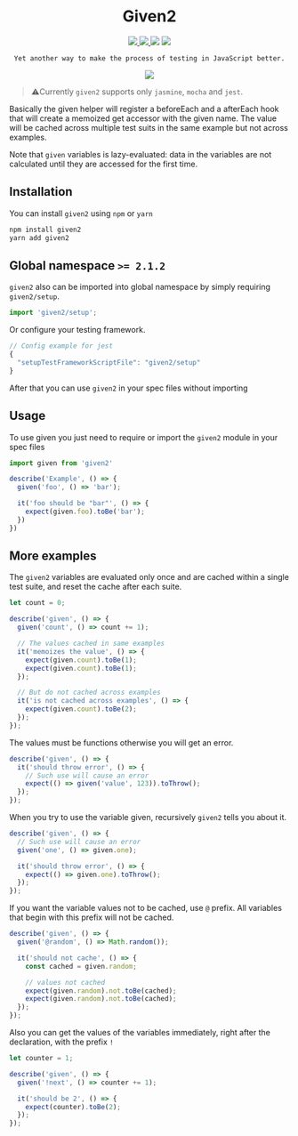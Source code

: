 <h1 align="center">Given2</h1>

<p align="center">
  <a href="https://www.npmjs.com/package/given2">
    <img src="https://img.shields.io/npm/v/given2.svg"/>
  </a>

  <a href="https://www.npmjs.com/package/given2">
    <img src="https://img.shields.io/npm/dm/given2.svg"/>
  </a>

  <img src="https://travis-ci.org/tatyshev/given2.svg?branch=v2"/>

  <a href="https://greenkeeper.io/">
    <img src="https://badges.greenkeeper.io/tatyshev/given2.svg"/>
  </a>
</p>

<p align="center">
  <code>Yet another way to make the process of testing in JavaScript better.</code>
</p>

<p align="center">
  <img src="https://raw.githubusercontent.com/tatyshev/given2/master/static/example.png"/>
</p>

> ⚠️Currently `given2` supports only `jasmine`, `mocha` and `jest`.

Basically the given helper will register a beforeEach and a afterEach hook that will create a memoized get accessor with the given name. The value will be cached across multiple test suits in the same example but not across examples.

Note that `given` variables is lazy-evaluated: data in the variables are not calculated until they are accessed for the first time.

## Installation

You can install `given2` using `npm` or `yarn`

```js
npm install given2
yarn add given2
```

## Global namespace `>= 2.1.2`

`given2` also can be imported into global namespace by simply requiring `given2/setup`.

```js
import 'given2/setup';
```

Or configure your testing framework.

```js
// Config example for jest
{
  "setupTestFrameworkScriptFile": "given2/setup"
}
```

Аfter that you can use `given2` in your spec files without importing

## Usage

To use given you just need to require or import the `given2` module in your spec files

```js
import given from 'given2'

describe('Example', () => {
  given('foo', () => 'bar');

  it('foo should be "bar"', () => {
    expect(given.foo).toBe('bar');
  })
})
```

## More examples

The `given2` variables are evaluated only once and are cached within a single test suite, and reset the cache after each suite.

```js
let count = 0;

describe('given', () => {
  given('count', () => count += 1);

  // The values cached in same examples
  it('memoizes the value', () => {
    expect(given.count).toBe(1);
    expect(given.count).toBe(1);
  });

  // But do not cached across examples
  it('is not cached across examples', () => {
    expect(given.count).toBe(2);
  });
});
```

The values must be functions otherwise you will get an error.

```js
describe('given', () => {
  it('should throw error', () => {
    // Such use will cause an error
    expect(() => given('value', 123)).toThrow();
  });
});
```

When you try to use the variable given, recursively `given2` tells you about it.

```js
describe('given', () => {
  // Such use will cause an error
  given('one', () => given.one);

  it('should throw error', () => {
    expect(() => given.one).toThrow();
  });
});
```

If you want the variable values not to be cached, use `@` prefix. All variables that begin with this prefix will not be cached.

```js
describe('given', () => {
  given('@random', () => Math.random());

  it('should not cache', () => {
    const cached = given.random;

    // values not cached
    expect(given.random).not.toBe(cached);
    expect(given.random).not.toBe(cached);
  });
});
```

Also you can get the values of the variables immediately, right after the declaration, with the prefix `!`

```js
let counter = 1;

describe('given', () => {
  given('!next', () => counter += 1);

  it('should be 2', () => {
    expect(counter).toBe(2);
  });
});
```



